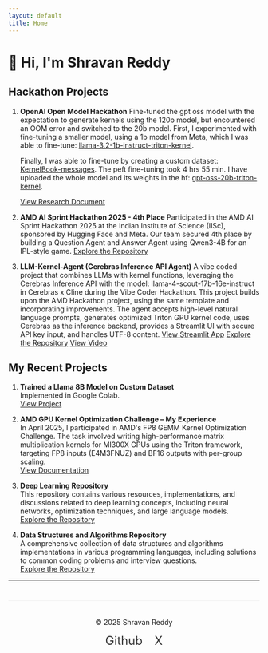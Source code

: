 ```yaml
---
layout: default
title: Home
---
```


# 👋 Hi, I'm Shravan Reddy


## Hackathon Projects

1.  **OpenAI Open Model Hackathon**
    Fine-tuned the gpt oss model with the expectation to generate kernels using the 120b model, but encountered an OOM error and switched to the 20b model. First, I experimented with fine-tuning a smaller model, using a 1b model from Meta, which I was able to fine-tune: [llama-3.2-1b-instruct-triton-kernel](https://huggingface.co/Nadiveedishravanreddy/llama-3.2-1b-instruct-triton-kernel).

    Finally, I was able to fine-tune by creating a custom dataset: [KernelBook-messages](https://huggingface.co/datasets/Nadiveedishravanreddy/KernelBook-messages). The peft fine-tuning took 4 hrs 55 min. I have uploaded the whole model and its weights in the hf: [gpt-oss-20b-triton-kernel](https://huggingface.co/Nadiveedishravanreddy/gpt-oss-20b-triton-kernel).

    [View Research Document](https://nsr6.notion.site/Create-an-llm-agent-to-write-triton-kernels-24205b97e27e80708b23e54cfb4b96fd?source=copy_link)

2.  **AMD AI Sprint Hackathon 2025 - 4th Place**
    Participated in the AMD AI Sprint Hackathon 2025 at the Indian Institute of Science (IISc), sponsored by Hugging Face and Meta. Our team secured 4th place by building a Question Agent and Answer Agent using Qwen3-4B for an IPL-style game.
    [Explore the Repository](https://github.com/NShravanReddy/AMD_AI_AGENTS)

3.  **LLM-Kernel-Agent (Cerebras Inference API Agent)**
    A vibe coded project that combines LLMs with kernel functions, leveraging the Cerebras Inference API with the model: llama-4-scout-17b-16e-instruct in Cerebras x Cline during the Vibe Coder Hackathon. This project builds upon the AMD Hackathon project, using the same template and incorporating improvements. The agent accepts high-level natural language prompts, generates optimized Triton GPU kernel code, uses Cerebras as the inference backend, provides a Streamlit UI with secure API key input, and handles UTF-8 content.
    [View Streamlit App](https://llm-kernel.streamlit.app)
    [Explore the Repository](https://github.com/NShravanReddy/LLM-Kernel-Agent/)
    [View Video](https://youtu.be/qYiEmmdFaK8)


## My Recent Projects


1. **Trained a Llama 8B Model on Custom Dataset**  
   Implemented in Google Colab.  
   [View Project](https://github.com/NShravanReddy/SatvickRecipe/blob/master/satvick_recipe_model_gradio.ipynb)

2. **AMD GPU Kernel Optimization Challenge – My Experience**  
   In April 2025, I participated in AMD's FP8 GEMM Kernel Optimization Challenge. The task involved writing high-performance matrix multiplication kernels for MI300X GPUs using the Triton framework, targeting FP8 inputs (E4M3FNUZ) and BF16 outputs with per-group scaling.  
   [View Documentation](https://nshravanreddy.github.io/DeepLearning/)

3. **Deep Learning Repository**  
   This repository contains various resources, implementations, and discussions related to deep learning concepts, including neural networks, optimization techniques, and large language models.  
   [Explore the Repository](https://github.com/NShravanReddy/DeepLearning.git)

4. **Data Structures and Algorithms Repository**  
   A comprehensive collection of data structures and algorithms implementations in various programming languages, including solutions to common coding problems and interview questions.  
   [Explore the Repository](https://github.com/NShravanReddy/dsa)



---

<footer>
  <div style="text-align: center; padding: 20px; border-top: 1px solid #eee; margin-top: 40px;">
    <p>&copy; 2025 Shravan Reddy</p>
    <div style="margin-top: 10px;">
      <a href="https://github.com/NShravanReddy" style="margin: 0 10px; text-decoration: none; color: #333; font-size: 24px;">Github</a>
      <a href="https://x.com/nshravanr" style="margin: 0 10px; text-decoration: none; color: #333; font-size: 24px;">X</a>
    </div>
  </div>
</footer>